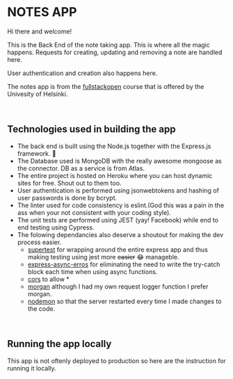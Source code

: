 # NOTES APP

Hi there and welcome!

This is the Back End of the note taking app.
This is where all the magic happens. Requests for creating, updating and removing a note are handled here.

User authentication and creation also happens here.

The notes app is from the [fullstackopen] course that is offered by the Univesity of Helsinki.

<br />

## Technologies used in building the app

- The back end is built using the Node.js together with the Express.js framework. :metal:
- The Database used is MongoDB with the really awesome mongoose as the connector. DB as a service is from Atlas.
- The entire project is hosted on Heroku where you can host dynamic sites for free. Shout out to them too.
- User authentication is performed using jsonwebtokens and hashing of user passwords is done by bcrypt.
- The linter used for code consistency is eslint.(God this was a pain in the ass when your not consistent with your coding style).
- The unit tests are performed using JEST (yay! Facebook) while end to end testing using Cypress.
- The folowing dependancies also deserve a shoutout for making the dev process easier.
  - [supertest] for wrapping around the entire express app and thus making testing using jest more <del>easier</del> :joy: manageble.
  - [express-async-erros] for eliminating the need to write the try-catch block each time when using async functions.
  - [cors] to allow \*
  - [morgan] although I had my own request logger function I prefer morgan.
  - [nodemon] so that the server restarted every time I made changes to the code.

<br />

## Running the app locally

This app is not oftenly deployed to production so here are the instruction for running it locally.

<br />
<br />

[fullstackopen]: https://fullstackopen.com
[express-async-erros]: https://
[supertest]: https://
[cors]: https://
[morgan]: https://
[nodemon]: https://
